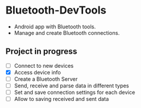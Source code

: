 # Bluetooth-DevTools
- Android app with Bluetooth tools.
- Manage and create Bluetooth connections.

## Project in progress

- [ ] Connect to new devices
- [x] Access device info
- [ ] Create a Bluetooth Server
- [ ] Send, receive and parse data in different types
- [ ] Set and save connection settings for each device
- [ ] Allow to saving received and sent data

